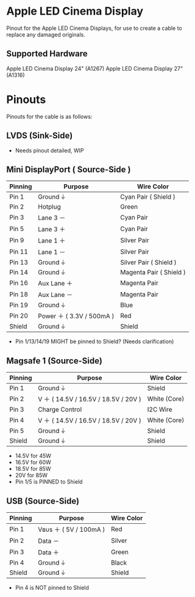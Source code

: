 # Apple LED Cinema Display
Pinout for the Apple LED Cinema Displays, for use to create a cable to replace any damaged originals.

## Supported Hardware
Apple LED Cinema Display 24" (A1267)
Apple LED Cinema Display 27" (A1316)

# Pinouts
Pinouts for the cable is as follows:

## LVDS (Sink-Side)
* Needs pinout detailed, WIP

## Mini DisplayPort ( Source-Side )
Pinning | Purpose | Wire Color
------- | ------- | ----------
Pin 1 | Ground ⏚ | Cyan Pair ( Shield )
Pin 2 | Hotplug | Green
Pin 3 | Lane 3 － | Cyan Pair
Pin 5 | Lane 3 ＋ | Cyan Pair
Pin 9 | Lane 1 ＋ | Silver Pair
Pin 11 | Lane 1 － | Silver Pair
Pin 13 | Ground ⏚ | Silver Pair ( Shield )
Pin 14 | Ground ⏚ | Magenta Pair ( Shield )
Pin 16 | Aux Lane ＋ | Magenta Pair
Pin 18 | Aux Lane － | Magenta Pair
Pin 19 | Ground ⏚ | Blue
Pin 20 | Power ＋ ( 3.3V / 500mA ) | Red
Shield | Ground ⏚ | Shield

  * Pin 1/13/14/19 MIGHT be pinned to Shield? (Needs clarification)

## Magsafe 1 (Source-Side)
Pinning | Purpose | Wire Color
------- | ------- | ----------
Pin 1 | Ground ⏚ | Shield
Pin 2 | V ＋ ( 14.5V / 16.5V / 18.5V / 20V ) | White (Core)
Pin 3 | Charge Control | I2C Wire
Pin 4 | V ＋ ( 14.5V / 16.5V / 18.5V / 20V ) | White (Core)
Pin 5 | Ground ⏚ | Shield
Shield | Ground ⏚ | Shield

  * 14.5V for 45W
  * 16.5V for 60W
  * 18.5V for 85W
  * 20V for 85W
  * Pin 1/5 is PINNED to Shield

## USB (Source-Side)
Pinning | Purpose | Wire Color
------- | ------- | ----------
Pin 1 | Vʙᴜs ＋ ( 5V / 100mA ) | Red
Pin 2 | Data － | Silver
Pin 3 | Data ＋ | Green
Pin 4 | Ground ⏚ | Black
Shield | Ground ⏚ | Shield

  * Pin 4 is NOT pinned to Shield
